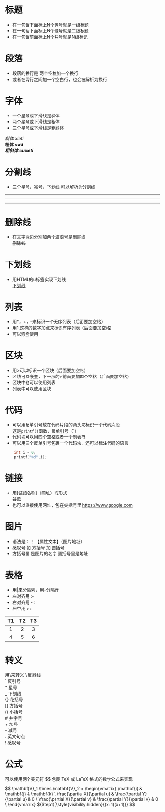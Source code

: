# 标题
* 在一句话下面标上N个等号就是一级标题
* 在一句话下面标上N个减号就是二级标题
* 在一句话前面标上N个井号就是N级标记

# 段落
* 段落的换行是 两个空格加一个换行
* 或者在两行之间加一个空白行，也会被解析为换行

# 字体
* 一个星号或下滑线是斜体
* 两个星号或下滑线是粗体
* 三个星号或下滑线是粗斜体  

*斜体* _xieti_  
**粗体** __cuti__  
***粗斜体*** ___cuxieti___


# 分割线
* 三个星号，减号，下划线 可以解析为分割线  
***
---
___

# 删除线
* 在文字两边分别加两个波浪号是删除线  
~~删除线~~

# 下划线
* 用HTML的u标签实现下划线  
<u>下划线</u>

# 列表
* 用*，+，-来标识一个无序列表（后面要加空格）
* 用1.这样的数字加点来标识有序列表（后面要加空格）
* 可以嵌套使用

# 区块
* 用>可以标识一个区块（后面要加空格）
* 区块可以嵌套，下一层的>前面要加四个空格（后面要加空格）
* 区块中也可以使用列表
* 列表中可以使用区块

# 代码
* 可以用反单引号放在代码片段的两头来标识一个代码片段  
    这是`printf()`函数，反单引号（\`）
* 代码块可以用四个空格或者一个制表符
* 可以用三个反单引号包裹一个代码块，还可以标注代码的语言
```C
    int i = 0;
    printf("%d",i);
```

# 链接
* 用[链接名称]（网址）的形式  
[谷歌](https://www.google.com)
* 也可以直接使用网址，包在尖括号里
<https://www.google.com>

# 图片
* 语法是： ！【属性文本】（图片地址）
* 感叹号 加 方括号 加 圆括号
* 方括号里 是图片的名字 圆括号里是地址

# 表格
* 用|来分隔列，用-分隔行  
* 左对齐用 :-
* 右对齐用 -：
* 居中用 :-:   

|T1|T2|T3|
|:-:|:-:|:-:|
|1|2|3|
|4|5|6|

# 转义
用\来转义
\\   反斜线  
\`   反引号  
\*   星号  
\_   下划线  
\{}  花括号  
\[]  方括号  
\()  小括号  
\#   井字号  
\+   加号  
\-   减号  
\.   英文句点  
\!   感叹号  

# 公式
可以使用两个美元符 $$ 包裹 TeX 或 LaTeX 格式的数学公式来实现

$$
\mathbf{V}_1 \times \mathbf{V}_2 =  \begin{vmatrix} 
\mathbf{i} & \mathbf{j} & \mathbf{k} \\
\frac{\partial X}{\partial u} &  \frac{\partial Y}{\partial u} & 0 \\
\frac{\partial X}{\partial v} &  \frac{\partial Y}{\partial v} & 0 \\
\end{vmatrix}
${$tep1}{\style{visibility:hidden}{(x+1)(x+1)}}
$$
